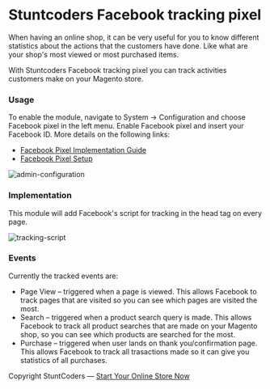 # Stuntcoders Facebook tracking pixel
When having an online shop, it can be very useful for you to know different statistics about the actions that the customers have done. Like what are your shop's most viewed or most purchased items.

With Stuntcoders Facebook tracking pixel you can track activities customers make on your Magento store.

### Usage
To enable the module, navigate to System -> Configuration and choose Facebook pixel in the left menu. Enable Facebook pixel and insert your Facebook ID. More details on the following links:
- [Facebook Pixel Implementation Guide](https://www.facebook.com/business/help/952192354843755)
- [Facebook Pixel Setup](https://developers.facebook.com/docs/marketing-api/facebook-pixel/v2.5)

![admin-configuration](https://s3-eu-west-1.amazonaws.com/stcd/stunt_mage_facebook_pixel/system-config.png)

### Implementation
This module will add Facebook's script for tracking in the head tag on every page.

![tracking-script](https://s3-eu-west-1.amazonaws.com/stcd/stunt_mage_facebook_pixel/head-script.png)

### Events
Currently the tracked events are:
- Page View – triggered when a page is viewed. This allows Facebook to track pages that are visited so you can see which pages are visited the most.
- Search – triggered when a product search query is made. This allows Facebook to track all product searches that are made on your Magento shop, so you can see which products are searched for the most.
- Purchase – triggered when user lands on thank you/confirmation page. This allows Facebook to track all trasactions made so it can give you statistics of all purchases.

Copyright StuntCoders — [Start Your Online Store Now](http://stuntcoders.com/)